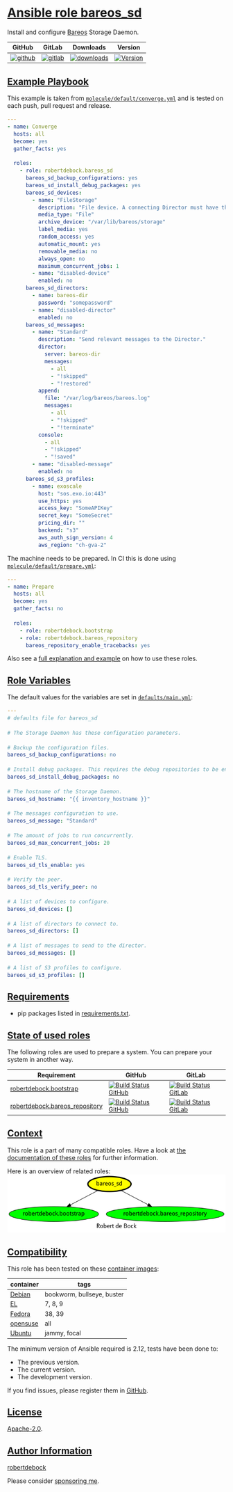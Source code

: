 # [Ansible role bareos_sd](#bareos_sd)

Install and configure [Bareos](https://www.bareos.com/) Storage Daemon.

|GitHub|GitLab|Downloads|Version|
|------|------|---------|-------|
|[![github](https://github.com/robertdebock/ansible-role-bareos_sd/workflows/Ansible%20Molecule/badge.svg)](https://github.com/robertdebock/ansible-role-bareos_sd/actions)|[![gitlab](https://gitlab.com/robertdebock-iac/ansible-role-bareos_sd/badges/master/pipeline.svg)](https://gitlab.com/robertdebock-iac/ansible-role-bareos_sd)|[![downloads](https://img.shields.io/ansible/role/d/robertdebock/bareos_sd)](https://galaxy.ansible.com/robertdebock/bareos_sd)|[![Version](https://img.shields.io/github/release/robertdebock/ansible-role-bareos_sd.svg)](https://github.com/robertdebock/ansible-role-bareos_sd/releases/)|

## [Example Playbook](#example-playbook)

This example is taken from [`molecule/default/converge.yml`](https://github.com/robertdebock/ansible-role-bareos_sd/blob/master/molecule/default/converge.yml) and is tested on each push, pull request and release.

```yaml
---
- name: Converge
  hosts: all
  become: yes
  gather_facts: yes

  roles:
    - role: robertdebock.bareos_sd
      bareos_sd_backup_configurations: yes
      bareos_sd_install_debug_packages: yes
      bareos_sd_devices:
        - name: "FileStorage"
          description: "File device. A connecting Director must have the same Name and MediaType."
          media_type: "File"
          archive_device: "/var/lib/bareos/storage"
          label_media: yes
          random_access: yes
          automatic_mount: yes
          removable_media: no
          always_open: no
          maximum_concurrent_jobs: 1
        - name: "disabled-device"
          enabled: no
      bareos_sd_directors:
        - name: bareos-dir
          password: "somepassword"
        - name: "disabled-director"
          enabled: no
      bareos_sd_messages:
        - name: "Standard"
          description: "Send relevant messages to the Director."
          director:
            server: bareos-dir
            messages:
              - all
              - "!skipped"
              - "!restored"
          append:
            file: "/var/log/bareos/bareos.log"
            messages:
              - all
              - "!skipped"
              - "!terminate"
          console:
            - all
            - "!skipped"
            - "!saved"
        - name: "disabled-message"
          enabled: no
      bareos_sd_s3_profiles:
        - name: exoscale
          host: "sos.exo.io:443"
          use_https: yes
          access_key: "SomeAPIKey"
          secret_key: "SomeSecret"
          pricing_dir: ""
          backend: "s3"
          aws_auth_sign_version: 4
          aws_region: "ch-gva-2"
```

The machine needs to be prepared. In CI this is done using [`molecule/default/prepare.yml`](https://github.com/robertdebock/ansible-role-bareos_sd/blob/master/molecule/default/prepare.yml):

```yaml
---
- name: Prepare
  hosts: all
  become: yes
  gather_facts: no

  roles:
    - role: robertdebock.bootstrap
    - role: robertdebock.bareos_repository
      bareos_repository_enable_tracebacks: yes
```

Also see a [full explanation and example](https://robertdebock.nl/how-to-use-these-roles.html) on how to use these roles.

## [Role Variables](#role-variables)

The default values for the variables are set in [`defaults/main.yml`](https://github.com/robertdebock/ansible-role-bareos_sd/blob/master/defaults/main.yml):

```yaml
---
# defaults file for bareos_sd

# The Storage Daemon has these configuration parameters.

# Backup the configuration files.
bareos_sd_backup_configurations: no

# Install debug packages. This requires the debug repositories to be enabled.
bareos_sd_install_debug_packages: no

# The hostname of the Storage Daemon.
bareos_sd_hostname: "{{ inventory_hostname }}"

# The messages configuration to use.
bareos_sd_message: "Standard"

# The amount of jobs to run concurrently.
bareos_sd_max_concurrent_jobs: 20

# Enable TLS.
bareos_sd_tls_enable: yes

# Verify the peer.
bareos_sd_tls_verify_peer: no

# A list of devices to configure.
bareos_sd_devices: []

# A list of directors to connect to.
bareos_sd_directors: []

# A list of messages to send to the director.
bareos_sd_messages: []

# A list of S3 profiles to configure.
bareos_sd_s3_profiles: []
```

## [Requirements](#requirements)

- pip packages listed in [requirements.txt](https://github.com/robertdebock/ansible-role-bareos_sd/blob/master/requirements.txt).

## [State of used roles](#state-of-used-roles)

The following roles are used to prepare a system. You can prepare your system in another way.

| Requirement | GitHub | GitLab |
|-------------|--------|--------|
|[robertdebock.bootstrap](https://galaxy.ansible.com/robertdebock/bootstrap)|[![Build Status GitHub](https://github.com/robertdebock/ansible-role-bootstrap/workflows/Ansible%20Molecule/badge.svg)](https://github.com/robertdebock/ansible-role-bootstrap/actions)|[![Build Status GitLab](https://gitlab.com/robertdebock-iac/ansible-role-bootstrap/badges/master/pipeline.svg)](https://gitlab.com/robertdebock-iac/ansible-role-bootstrap)|
|[robertdebock.bareos_repository](https://galaxy.ansible.com/robertdebock/bareos_repository)|[![Build Status GitHub](https://github.com/robertdebock/ansible-role-bareos_repository/workflows/Ansible%20Molecule/badge.svg)](https://github.com/robertdebock/ansible-role-bareos_repository/actions)|[![Build Status GitLab](https://gitlab.com/robertdebock-iac/ansible-role-bareos_repository/badges/master/pipeline.svg)](https://gitlab.com/robertdebock-iac/ansible-role-bareos_repository)|

## [Context](#context)

This role is a part of many compatible roles. Have a look at [the documentation of these roles](https://robertdebock.nl/) for further information.

Here is an overview of related roles:
![dependencies](https://raw.githubusercontent.com/robertdebock/ansible-role-bareos_sd/png/requirements.png "Dependencies")

## [Compatibility](#compatibility)

This role has been tested on these [container images](https://hub.docker.com/u/robertdebock):

|container|tags|
|---------|----|
|[Debian](https://hub.docker.com/r/robertdebock/debian)|bookworm, bullseye, buster|
|[EL](https://hub.docker.com/r/robertdebock/enterpriselinux)|7, 8, 9|
|[Fedora](https://hub.docker.com/r/robertdebock/fedora/)|38, 39|
|[opensuse](https://hub.docker.com/r/robertdebock/opensuse)|all|
|[Ubuntu](https://hub.docker.com/r/robertdebock/ubuntu)|jammy, focal|

The minimum version of Ansible required is 2.12, tests have been done to:

- The previous version.
- The current version.
- The development version.

If you find issues, please register them in [GitHub](https://github.com/robertdebock/ansible-role-bareos_sd/issues).

## [License](#license)

[Apache-2.0](https://github.com/robertdebock/ansible-role-bareos_sd/blob/master/LICENSE).

## [Author Information](#author-information)

[robertdebock](https://robertdebock.nl/)

Please consider [sponsoring me](https://github.com/sponsors/robertdebock).
